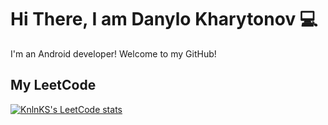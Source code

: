 # Hi There, I am Danylo Kharytonov :computer: 

I'm an Android developer! Welcome to my GitHub!


## My LeetCode

[![KnlnKS's LeetCode stats](https://leetcode-stats-six.vercel.app/?username=per_lashezzz&theme=dark)](https://github.com/KnlnKS/leetcode-stats)


